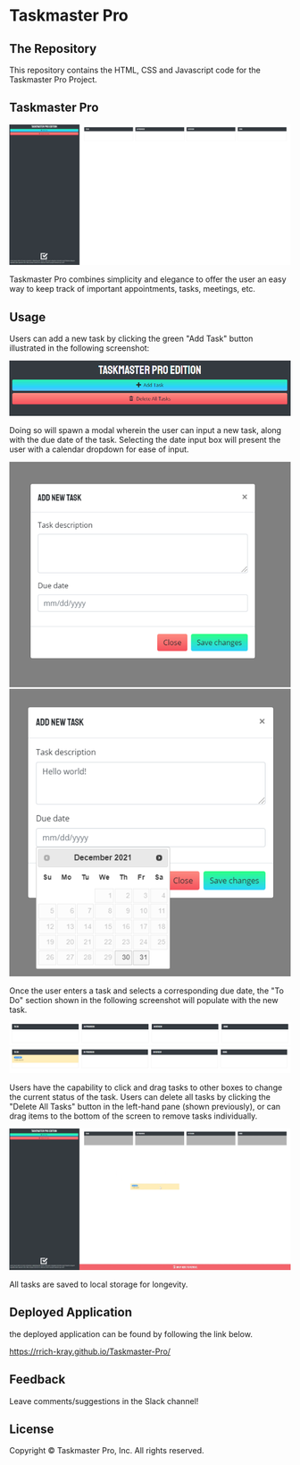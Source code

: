 # Taskmaster Pro

## The Repository

This repository contains the HTML, CSS and Javascript code for the Taskmaster Pro Project.

## Taskmaster Pro

![Taskmaster Pro Screenshot](./assets/images/screen1.png)

Taskmaster Pro combines simplicity and elegance to offer the user an easy way to keep track of important appointments, tasks, meetings, etc. 

## Usage

Users can add a new task by clicking the green "Add Task" button illustrated in the following screenshot:

![](./assets/images/screen2.png)

Doing so will spawn a modal wherein the user can input a new task, along with the due date of the task. Selecting the date input box will present the user with a calendar dropdown for ease of input.

![](./assets/images/screen3.png)
![](./assets/images/screen4.png)

Once the user enters a task and selects a corresponding due date, the "To Do" section shown in the following screenshot will populate with the new task.

![](./assets/images/screen5.png)
![](./assets/images/screen6.png)

Users have the capability to click and drag tasks to other boxes to change the current status of the task. Users can delete all tasks by clicking the "Delete All Tasks" button in the left-hand pane (shown previously), or can drag items to the bottom of the screen to remove tasks individually. 

![](./assets/images/screen7.png)

All tasks are saved to local storage for longevity.

## Deployed Application

the deployed application can be found by following the link below.

https://rrich-kray.github.io/Taskmaster-Pro/

## Feedback

Leave comments/suggestions in the Slack channel!

## License

Copyright &copy; Taskmaster Pro, Inc. All rights reserved.